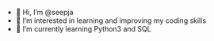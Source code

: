 - 👋 Hi, I’m @seepja
- 👀 I’m interested in learning and improving my coding skills
- 🌱 I’m currently learning Python3 and SQL

<!---
seepja/seepja is a ✨ special ✨ repository because its `README.md` (this file) appears on your GitHub profile.
You can click the Preview link to take a look at your changes.
--->
